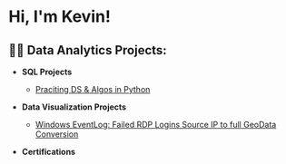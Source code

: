 <h1>Hi, I'm Kevin! </h1>

<h2>👨‍💻 Data Analytics Projects:</h2>

- <b>SQL Projects</b>
  - [Praciting DS & Algos in Python](https://github.com/joshmadakor1/Algorithms-Practice)
 
- <b>Data Visualization Projects</b>
  - [Windows EventLog: Failed RDP Logins Source IP to full GeoData Conversion](https://github.com/joshmadakor1/Sentinel-Lab)
    
- <b>Certifications</b>





